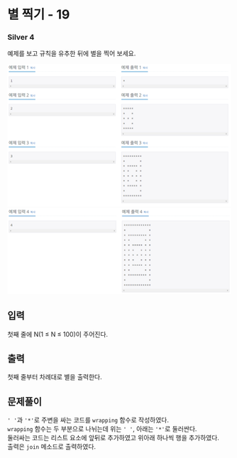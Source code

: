 # 별 찍기 - 19

### Silver 4

예제를 보고 규칙을 유추한 뒤에 별을 찍어 보세요.

![10994-1](10994-1.PNG)
![10994-2](10994-2.PNG)

## 입력
첫째 줄에 N(1 ≤ N ≤ 100)이 주어진다.

## 출력
첫째 줄부터 차례대로 별을 출력한다.

## 문제풀이
`' '`과 `'*'`로 주변을 싸는 코드를 `wrapping` 함수로 작성하였다.  
`wrapping` 함수는 두 부분으로 나뉘는데 위는 `' '`, 아래는 `'*'`로 둘러싼다.  
둘러싸는 코드는 리스트 요소에 앞뒤로 추가하였고 위아래 하나씩 행을 추가하였다.  
출력은 `join` 메소드로 출력하였다.